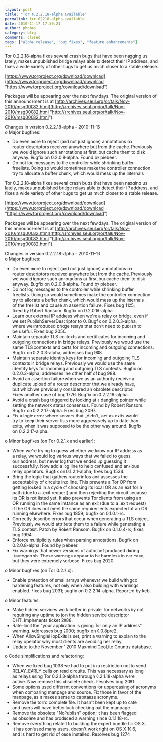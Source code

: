 ```yaml
---
layout: post
title: "Tor 0.2.2.18-alpha available"
permalink: tor-02218-alpha-available
date: 2010-11-17 17:30:21
author: phobos
category: blog
comments: closed
tags: ["alpha release", "bug fixes", "feature enhancements"]
---
```


Tor 0.2.2.18-alpha fixes several crash bugs that have been nagging us lately, makes unpublished bridge relays able to detect their IP address, and fixes a wide variety of other bugs to get us much closer to a stable release.

[https://www.torproject.org/download/download](https://www.torproject.org/download/download "https://www.torproject.org/download/download")

Packages will be appearing over the next few days. The original version of this announcement is at [http://archives.seul.org/or/talk/Nov-2010/msg00082.html](http://archives.seul.org/or/talk/Nov-2010/msg00082.html "http://archives.seul.org/or/talk/Nov-2010/msg00082.html").

Changes in version 0.2.2.18-alpha - 2010-11-16  
 o Major bugfixes:  
 - Do even more to reject (and not just ignore) annotations on  
 router descriptors received anywhere but from the cache. Previously  
 we would ignore such annotations at first, but cache them to disk  
 anyway. Bugfix on 0.2.0.8-alpha. Found by piebeer.  
 - Do not log messages to the controller while shrinking buffer  
 freelists. Doing so would sometimes make the controller connection  
 try to allocate a buffer chunk, which would mess up the internals

<!-- more -->

Tor 0.2.2.18-alpha fixes several crash bugs that have been nagging us lately, makes unpublished bridge relays able to detect their IP address, and fixes a wide variety of other bugs to get us much closer to a stable release.

[https://www.torproject.org/download/download](https://www.torproject.org/download/download "https://www.torproject.org/download/download")

Packages will be appearing over the next few days. The original version of this announcement is at [http://archives.seul.org/or/talk/Nov-2010/msg00082.html](http://archives.seul.org/or/talk/Nov-2010/msg00082.html "http://archives.seul.org/or/talk/Nov-2010/msg00082.html").

Changes in version 0.2.2.18-alpha - 2010-11-16  
 o Major bugfixes:  
 - Do even more to reject (and not just ignore) annotations on  
 router descriptors received anywhere but from the cache. Previously  
 we would ignore such annotations at first, but cache them to disk  
 anyway. Bugfix on 0.2.0.8-alpha. Found by piebeer.  
 - Do not log messages to the controller while shrinking buffer  
 freelists. Doing so would sometimes make the controller connection  
 try to allocate a buffer chunk, which would mess up the internals  
 of the freelist and cause an assertion failure. Fixes bug 1125;  
 fixed by Robert Ransom. Bugfix on 0.2.0.16-alpha.  
 - Learn our external IP address when we're a relay or bridge, even if  
 we set PublishServerDescriptor to 0. Bugfix on 0.2.0.3-alpha,  
 where we introduced bridge relays that don't need to publish to  
 be useful. Fixes bug 2050.  
 - Maintain separate TLS contexts and certificates for incoming and  
 outgoing connections in bridge relays. Previously we would use the  
 same TLS contexts and certs for incoming and outgoing connections.  
 Bugfix on 0.2.0.3-alpha; addresses bug 988.  
 - Maintain separate identity keys for incoming and outgoing TLS  
 contexts in bridge relays. Previously we would use the same  
 identity keys for incoming and outgoing TLS contexts. Bugfix on  
 0.2.0.3-alpha; addresses the other half of bug 988.  
 - Avoid an assertion failure when we as an authority receive a  
 duplicate upload of a router descriptor that we already have,  
 but which we previously considered an obsolete descriptor.  
 Fixes another case of bug 1776. Bugfix on 0.2.2.16-alpha.  
 - Avoid a crash bug triggered by looking at a dangling pointer while  
 setting the network status consensus. Found by Robert Ransom.  
 Bugfix on 0.2.2.17-alpha. Fixes bug 2097.  
 - Fix a logic error where servers that \_didn't\_ act as exits would  
 try to keep their server lists more aggressively up to date than  
 exits, when it was supposed to be the other way around. Bugfix  
 on 0.2.2.17-alpha.

o Minor bugfixes (on Tor 0.2.1.x and earlier):  
 - When we're trying to guess whether we know our IP address as  
 a relay, we would log various ways that we failed to guess  
 our address, but never log that we ended up guessing it  
 successfully. Now add a log line to help confused and anxious  
 relay operators. Bugfix on 0.1.2.1-alpha; fixes bug 1534.  
 - Bring the logic that gathers routerinfos and assesses the  
 acceptability of circuits into line. This prevents a Tor OP from  
 getting locked in a cycle of choosing its local OR as an exit for a  
 path (due to a .exit request) and then rejecting the circuit because  
 its OR is not listed yet. It also prevents Tor clients from using an  
 OR running in the same instance as an exit (due to a .exit request)  
 if the OR does not meet the same requirements expected of an OR  
 running elsewhere. Fixes bug 1859; bugfix on 0.1.0.1-rc.  
 - Correctly describe errors that occur when generating a TLS object.  
 Previously we would attribute them to a failure while generating a  
 TLS context. Patch by Robert Ransom. Bugfix on 0.1.0.4-rc; fixes  
 bug 1994.  
 - Enforce multiplicity rules when parsing annotations. Bugfix on  
 0.2.0.8-alpha. Found by piebeer.  
 - Fix warnings that newer versions of autoconf produced during  
 ./autogen.sh. These warnings appear to be harmless in our case,  
 but they were extremely verbose. Fixes bug 2020.

o Minor bugfixes (on Tor 0.2.2.x):  
 - Enable protection of small arrays whenever we build with gcc  
 hardening features, not only when also building with warnings  
 enabled. Fixes bug 2031; bugfix on 0.2.2.14-alpha. Reported by keb.

o Minor features:  
 - Make hidden services work better in private Tor networks by not  
 requiring any uptime to join the hidden service descriptor  
 DHT. Implements ticket 2088.  
 - Rate-limit the "your application is giving Tor only an IP address"  
 warning. Addresses bug 2000; bugfix on 0.0.8pre2.  
 - When AllowSingleHopExits is set, print a warning to explain to the  
 relay operator why most clients are avoiding her relay.  
 - Update to the November 1 2010 Maxmind GeoLite Country database.

o Code simplifications and refactoring:  
 - When we fixed bug 1038 we had to put in a restriction not to send  
 RELAY\_EARLY cells on rend circuits. This was necessary as long  
 as relays using Tor 0.2.1.3-alpha through 0.2.1.18-alpha were  
 active. Now remove this obsolete check. Resolves bug 2081.  
 - Some options used different conventions for uppercasing of acronyms  
 when comparing manpage and source. Fix those in favor of the  
 manpage, as it makes sense to capitalize acronyms.  
 - Remove the torrc.complete file. It hasn't been kept up to date  
 and users will have better luck checking out the manpage.  
 - Remove the obsolete "NoPublish" option; it has been flagged  
 as obsolete and has produced a warning since 0.1.1.18-rc.  
 - Remove everything related to building the expert bundle for OS X.  
 It has confused many users, doesn't work right on OS X 10.6,  
 and is hard to get rid of once installed. Resolves bug 1274.
